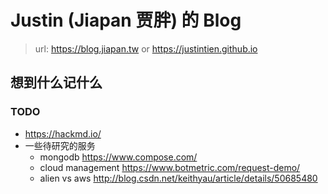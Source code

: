 <!-- layout: '' -->
<!-- title: '' -->
<!-- date: '' -->
<!-- tags: ['blog'] -->
# Justin (Jiapan 贾胖) 的 Blog

> url: https://blog.jiapan.tw
> or https://justintien.github.io

## 想到什么记什么

### TODO
- https://hackmd.io/
- 一些待研究的服务
  - mongodb https://www.compose.com/
  - cloud management https://www.botmetric.com/request-demo/
  - alien vs aws http://blog.csdn.net/keithyau/article/details/50685480
